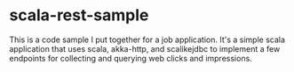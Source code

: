 # scala-rest-sample
This is a code sample I put together for a job application. It's a simple scala application that uses scala, akka-http, and scalikejdbc to implement a few endpoints for collecting and querying web clicks and impressions.
